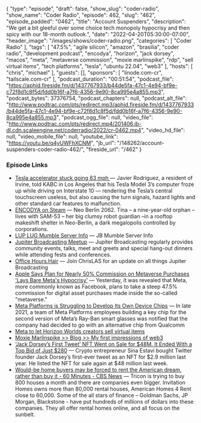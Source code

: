 {
  "type": "episode",
  "draft": false,
  "show_slug": "coder-radio",
  "show_name": "Coder Radio",
  "episode": 462,
  "slug": "462",
  "episode_padded": "0462",
  "title": "Account Suspenders",
  "description": "We get a bit gleeful over some choice tech monopoly hypocrisy and then spicy with our 18-month outlook.",
  "date": "2022-04-20T05:30:00-07:00",
  "header_image": "/images/shows/coder-radio.png",
  "categories": [
    "Coder Radio"
  ],
  "tags": [
    "47.5%",
    "agile silicon",
    "amazon",
    "brasilia",
    "coder radio",
    "development podcast",
    "encodya",
    "horizon",
    "jack dorsey",
    "macos",
    "meta",
    "metaverse commission",
    "moxie marlinspike",
    "rdp",
    "sell virtual items",
    "tech platforms",
    "tesla",
    "ubuntu 22.04",
    "web3"
  ],
  "hosts": [
    "chris",
    "michael"
  ],
  "guests": [],
  "sponsors": [
    "linode.com-cr",
    "tailscale.com-cr"
  ],
  "podcast_duration": "00:51:54",
  "podcast_file": "https://aphid.fireside.fm/d/1437767933/b44de5fa-47c1-4e94-bf9e-c72f8d1c8f5d/fdd0b16f-a7f6-4356-9e90-8ca995e4a855.mp3",
  "podcast_bytes": 37376754,
  "podcast_chapters": null,
  "podcast_alt_file": "http://www.podtrac.com/pts/redirect.mp3/aphid.fireside.fm/d/1437767933/b44de5fa-47c1-4e94-bf9e-c72f8d1c8f5d/fdd0b16f-a7f6-4356-9e90-8ca995e4a855.mp3",
  "podcast_ogg_file": null,
  "video_file": "http://www.podtrac.com/pts/redirect.mp4/201406.jb-dl.cdn.scaleengine.net/coderradio/2022/cr-0462.mp4",
  "video_hd_file": null,
  "video_mobile_file": null,
  "youtube_link": "https://youtu.be/q4yUWFhXCNM",
  "jb_url": "/148262/account-suspenders-coder-radio-462/",
  "fireside_url": "/462"
}


### Episode Links

  * [Tesla accelerator stuck going 83 mph ](https://www.sfgate.com/bayarea/article/Tesla-stuck-going-83-mph-17084202.php "Tesla accelerator stuck going 83 mph ") — Javier Rodriguez, a resident of Irvine, told KABC in Los Angeles that his Tesla Model 3’s computer froze up while driving on Interstate 10 — rendering the Tesla’s central touchscreen useless, but also causing the turn signals, hazard lights and other standard car features to malfunction.
  * [ENCODYA on Steam](https://store.steampowered.com/app/1137450/ENCODYA/ "ENCODYA on Steam") — Neo Berlin 2062. Tina – a nine-year-old orphan – lives with SAM-53 – her big clumsy robot guardian –in a rooftop makeshift shelter in Neo-Berlin, a dark megalopolis controlled by corporations.
  * [LUP LUG Mumble Server Info](https://linuxunplugged.com/mumble "LUP LUG Mumble Server Info") — JB Mumble Server Info 
  * [Jupiter Broadcasting Meetup](https://www.meetup.com/jupiterbroadcasting/ "Jupiter Broadcasting Meetup") — Jupiter Broadcasting regularly provides community events, talks, meet and greets and special hang-out dinners while attending fests and conferences.
  * [Office Hours.Hair](https://www.officehours.hair/ "Office Hours.Hair") — Join ChrisLAS for an update on all things Jupiter Broadcasting 
  * [Apple Says Plan for Nearly 50% Commission on Metaverse Purchases 'Lays Bare Meta's Hypocrisy'](https://www.macrumors.com/2022/04/14/apple-says-meta-plan-is-hypocritical/ "Apple Says Plan for Nearly 50% Commission on Metaverse Purchases 'Lays Bare Meta's Hypocrisy'") — Yesterday, it was revealed that Meta, more commonly known as Facebook, plans to take a steep 47.5% commission for digital asset purchases made inside the so-called "metaverse."
  * [Meta Platforms is Struggling to Develop Its Own Device Chips](https://www.theinformation.com/articles/meta-platforms-is-struggling-to-develop-its-own-device-chips "Meta Platforms is Struggling to Develop Its Own Device Chips") — In late 2021, a team of Meta Platforms employees building a key chip for the second version of Meta’s Ray-Ban smart glasses was notified that the company had decided to go with an alternative chip from Qualcomm
  * [Meta to let Horizon Worlds creators sell virtual items](https://www.theverge.com/2022/4/11/23020684/meta-horizon-worlds-test-creators-sell-virtual-items-monetization "Meta to let Horizon Worlds creators sell virtual items")
  * [Moxie Marlinspike >> Blog >> My first impressions of web3](https://moxie.org/2022/01/07/web3-first-impressions.html "Moxie Marlinspike >> Blog >> My first impressions of web3")
  * [‘Jack Dorsey’s First Tweet’ NFT Went on Sale for $48M. It Ended With a Top Bid of Just $280](https://www.coindesk.com/business/2022/04/13/jack-dorseys-first-tweet-nft-went-on-sale-for-48m-it-ended-with-a-top-bid-of-just-280/ "‘Jack Dorsey’s First Tweet’ NFT Went on Sale for $48M. It Ended With a Top Bid of Just $280") — Crypto entrepreneur Sina Estavi bought Twitter founder Jack Dorsey’s first-ever tweet as an NFT for $2.9 million last year. He listed the NFT for sale again at $48 million last week.
  * [Would-be home buyers may be forced to rent the American dream, rather than buy it - 60 Minutes - CBS News](https://www.cbsnews.com/news/rising-rent-prices-60-minutes-2022-03-20/ "Would-be home buyers may be forced to rent the American dream, rather than buy it - 60 Minutes - CBS News") — Tricon is trying to buy 800 houses a month and there are companies even bigger. Invitation Homes owns more than 80,000 rental houses, American Homes 4 Rent close to 60,000. Some of the all stars of finance – Goldman Sachs, JP Morgan, Blackstone - have put hundreds of millions of dollars into these companies. They all offer rental homes online, and all focus on the sunbelt.


